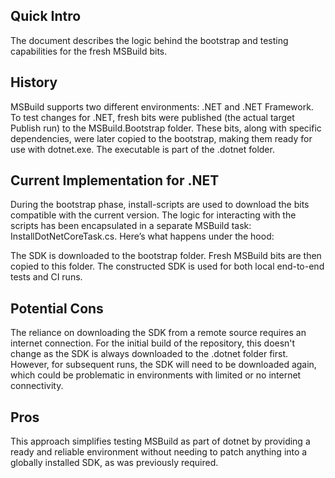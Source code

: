 ## Quick Intro
The document describes the logic behind the bootstrap and testing capabilities for the fresh MSBuild bits.

## History
MSBuild supports two different environments: .NET and .NET Framework. To test changes for .NET, fresh bits were published (the actual target Publish run) to the MSBuild.Bootstrap folder. These bits, along with specific dependencies, were later copied to the bootstrap, making them ready for use with dotnet.exe. The executable is part of the .dotnet folder.

## Current Implementation for .NET
During the bootstrap phase, install-scripts are used to download the bits compatible with the current version. The logic for interacting with the scripts has been encapsulated in a separate MSBuild task: InstallDotNetCoreTask.cs. Here’s what happens under the hood:

The SDK is downloaded to the bootstrap folder.
Fresh MSBuild bits are then copied to this folder.
The constructed SDK is used for both local end-to-end tests and CI runs.

## Potential Cons
The reliance on downloading the SDK from a remote source requires an internet connection. For the initial build of the repository, this doesn't change as the SDK is always downloaded to the .dotnet folder first. However, for subsequent runs, the SDK will need to be downloaded again, which could be problematic in environments with limited or no internet connectivity.

## Pros
This approach simplifies testing MSBuild as part of dotnet by providing a ready and reliable environment without needing to patch anything into a globally installed SDK, as was previously required.